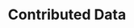 ---
financial_year: 2016-17
slug: contributed-data
layout: contributed-data
years:
- [2015-16, /2015-16/contributed-data, link]
- [2016-17, /2016-17/contributed-data, active]
- [2017-18, /2017-18/contributed-data, link]
- [2018-19, /2018-19/contributed-data, link]
active: contributed-data
title: Contributed Data
nested: false
---
